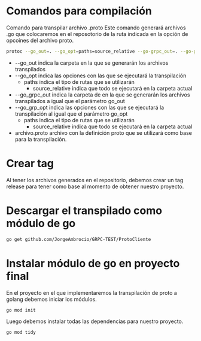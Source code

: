 # Comandos para compilación

Comando para transpilar archivo .proto
Este comando generará archivos .go que colocaremos en el reposotorio de la ruta indicada en la opción de opcoines del archivo proto. 
````bash
protoc --go_out=. --go_opt=paths=source_relative --go-grpc_out=. --go-grpc_opt=paths=source_relative cliente.proto
````
- --go_out indica la carpeta en la que se generarán los archivos transpilados
- --go_opt indica las opciones con las que se ejecutará la transpilación
    - paths indica el tipo de rutas que se utilizarán
        - source_relative indica que todo se ejecutará en la carpeta actual
- --go_grpc_out indica la carpeta de en la que se generarán los archivos transpilados a igual que el parámetro go_out
- --go_grp_opt indica las opciones con las que se ejecutará la transpilación al igual que el parámetro go_opt
    - paths indica el tipo de rutas que se utilizarán
        - source_relative indica que todo se ejecutará en la carpeta actual
- archivo.proto archivo con la definición proto que se utilizará como base para la transpilación.

# Crear tag
Al tener los archivos generados en el repositorio, debemos crear un tag release para tener como base al momento de obtener nuestro proyecto.

# Descargar el transpilado como módulo de go
````bash
go get github.com/JorgeAmbrocio/GRPC-TEST/ProtoCliente
````

# Instalar módulo de go en proyecto final
En el proyecto en el que implementaremos la transpilación de proto a golang debemos iniciar los módulos.
````bash
go mod init
````
Luego debemos instalar todas las dependencias para nuestro proyecto.
````bash
go mod tidy
````